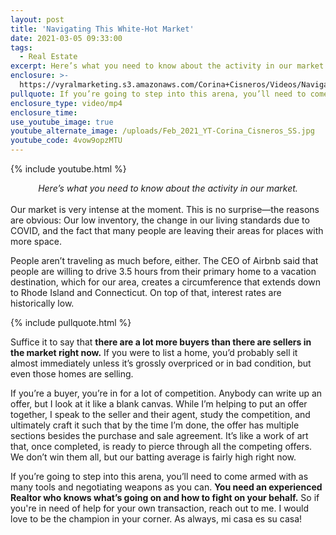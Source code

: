 ```yaml
---
layout: post
title: 'Navigating This White-Hot Market'
date: 2021-03-05 09:33:00
tags:
  - Real Estate
excerpt: Here’s what you need to know about the activity in our market.
enclosure: >-
  https://vyralmarketing.s3.amazonaws.com/Corina+Cisneros/Videos/Navigating+This+White-Hot+Market.mp4
pullquote: If you’re going to step into this arena, you’ll need to come armed with as many tools and negotiating weapons as you can.
enclosure_type: video/mp4
enclosure_time:
use_youtube_image: true
youtube_alternate_image: /uploads/Feb_2021_YT-Corina_Cisneros_SS.jpg
youtube_code: 4vow9opzMTU
---
```


{% include youtube.html %}

<center><em>Here’s what you need to know about the activity in our market.</em></center>
<br>
Our market is very intense at the moment. This is no surprise—the reasons are obvious: Our low inventory, the change in our living standards due to COVID, and the fact that many people are leaving their areas for places with more space. 

People aren’t traveling as much before, either. The CEO of Airbnb said that people are willing to drive 3.5 hours from their primary home to a vacation destination, which for our area, creates a circumference that extends down to Rhode Island and Connecticut. On top of that, interest rates are historically low.

{% include pullquote.html %}

Suffice it to say that **there are a lot more buyers than there are sellers in the market right now.** If you were to list a home, you’d probably sell it almost immediately unless it’s grossly overpriced or in bad condition, but even those homes are selling.

If you’re a buyer, you’re in for a lot of competition. Anybody can write up an offer, but I look at it like a blank canvas. While I’m helping to put an offer together, I speak to the seller and their agent, study the competition, and ultimately craft it such that by the time I’m done, the offer has multiple sections besides the purchase and sale agreement. It’s like a work of art that, once completed, is ready to pierce through all the competing offers. We don’t win them all, but our batting average is fairly high right now.

If you’re going to step into this arena, you’ll need to come armed with as many tools and negotiating weapons as you can. **You need an experienced Realtor who knows what’s going on and how to fight on your behalf.** So if you're in need of help for your own transaction, reach out to me. I would love to be the champion in your corner. As always, mi casa es su casa!
